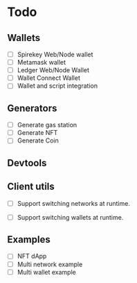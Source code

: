 # Todo

## Wallets

- [ ] Spirekey Web/Node wallet
- [ ] Metamask wallet
- [ ] Ledger Web/Node Wallet
- [ ] Wallet Connect Wallet
- [ ] Wallet and script integration

## Generators

- [ ] Generate gas station
- [ ] Generate NFT
- [ ] Generate Coin

## Devtools

## Client utils

- [ ] Support switching networks at runtime.
- [ ] Support switching wallets at runtime.


## Examples

- [ ] NFT dApp
- [ ] Multi network example
- [ ] Multi wallet example

